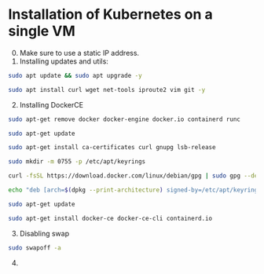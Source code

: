 # Installation of Kubernetes on a single VM

0. Make sure to use a static IP address.
1. Installing updates and utils:
```bash
sudo apt update && sudo apt upgrade -y
```
```bash
sudo apt install curl wget net-tools iproute2 vim git -y
```
2. Installing DockerCE
```bash
sudo apt-get remove docker docker-engine docker.io containerd runc
```
```bash
sudo apt-get update
```
```bash
sudo apt-get install ca-certificates curl gnupg lsb-release
```
```bash
sudo mkdir -m 0755 -p /etc/apt/keyrings
```
```bash
curl -fsSL https://download.docker.com/linux/debian/gpg | sudo gpg --dearmor -o /etc/apt/keyrings/docker.gpg
```
```bash
echo "deb [arch=$(dpkg --print-architecture) signed-by=/etc/apt/keyrings/docker.gpg] https://download.docker.com/linux/debian $(lsb_release -cs) stable" | sudo tee /etc/apt/sources.list.d/docker.list > /dev/null
```
```bash
sudo apt-get update
```
```bash
sudo apt-get install docker-ce docker-ce-cli containerd.io
```
3. Disabling swap
```bash
sudo swapoff -a
```
4. 
